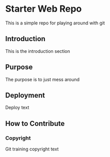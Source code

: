 # Starter Web Repo

This is a simple repo for playing around with git

## Introduction

This is the introduction section

## Purpose

The purpose is to just mess around

## Deployment

Deploy text

## How to Contribute

### Copyright
Git training copyright text